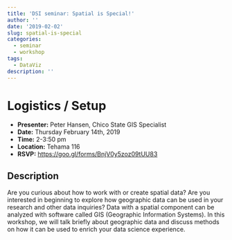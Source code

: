```yaml
---
title: 'DSI seminar: Spatial is Special!'
author: ''
date: '2019-02-02'
slug: spatial-is-special
categories:
  - seminar
  - workshop
tags:
  - DataViz
description: ''
---
```


# Logistics / Setup

* **Presenter:** Peter Hansen, Chico State GIS Specialist
* **Date:** Thursday February 14th, 2019
* **Time:** 2-3:50 pm
* **Location:** Tehama 116
* **RSVP:** https://goo.gl/forms/BnjV0y5zoz09tUU83


## Description

Are you curious about how to work with or create spatial data?  Are you interested in beginning to explore how geographic data can be used in your research and other data inquiries?  Data with a spatial component can be analyzed with software called GIS (Geographic Information Systems).  In this workshop, we will talk briefly about geographic data and discuss methods on how it can be used to enrich your data science experience.
